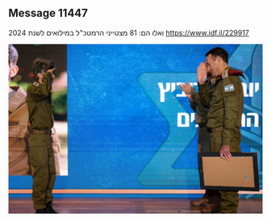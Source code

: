 ## Message 11447

ואלו הם: 
81 מצטייני הרמטכ"ל במילואים לשנת 2024
https://www.idf.il/229917

![Photo](11447/11447_photo.jpg)
